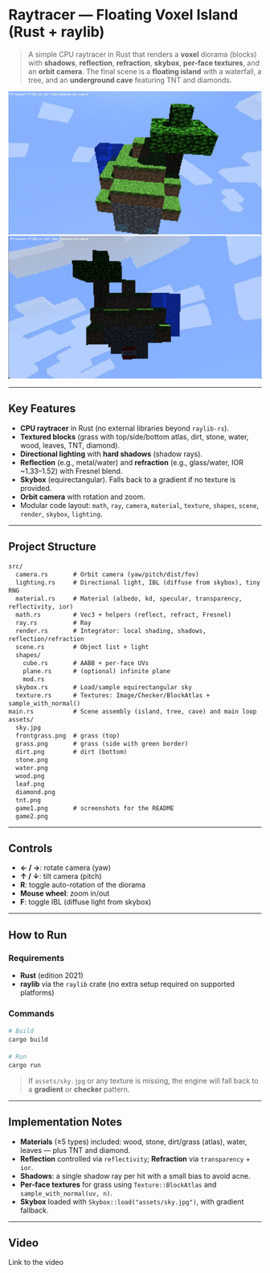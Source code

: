 # Raytracer — Floating Voxel Island (Rust + raylib)

> A simple CPU raytracer in Rust that renders a **voxel** diorama (blocks) with **shadows**, **reflection**, **refraction**, **skybox**, **per-face textures**, and an **orbit camera**. The final scene is a **floating island** with a waterfall, a tree, and an **underground cave** featuring TNT and diamonds.

![View 1](assets/game1.png)
![View 2](assets/game2.png)

---

## Key Features

- **CPU raytracer** in Rust (no external libraries beyond `raylib-rs`).
- **Textured blocks** (grass with top/side/bottom atlas, dirt, stone, water, wood, leaves, TNT, diamond).
- **Directional lighting** with **hard shadows** (shadow rays).
- **Reflection** (e.g., metal/water) and **refraction** (e.g., glass/water, IOR ~1.33–1.52) with Fresnel blend.
- **Skybox** (equirectangular). Falls back to a gradient if no texture is provided.
- **Orbit camera** with rotation and zoom.
- Modular code layout: `math`, `ray`, `camera`, `material`, `texture`, `shapes`, `scene`, `render`, `skybox`, `lighting`.

---

## Project Structure

```
src/
  camera.rs       # Orbit camera (yaw/pitch/dist/fov)
  lighting.rs     # Directional light, IBL (diffuse from skybox), tiny RNG
  material.rs     # Material (albedo, kd, specular, transparency, reflectivity, ior)
  math.rs         # Vec3 + helpers (reflect, refract, Fresnel)
  ray.rs          # Ray
  render.rs       # Integrator: local shading, shadows, reflection/refraction
  scene.rs        # Object list + light
  shapes/
    cube.rs       # AABB + per-face UVs
    plane.rs      # (optional) infinite plane
    mod.rs
  skybox.rs       # Load/sample equirectangular sky
  texture.rs      # Textures: Image/Checker/BlockAtlas + sample_with_normal()
main.rs           # Scene assembly (island, tree, cave) and main loop
assets/
  sky.jpg
  frontgrass.png  # grass (top)
  grass.png       # grass (side with green border)
  dirt.png        # dirt (bottom)
  stone.png
  water.png
  wood.png
  leaf.png
  diamond.png
  tnt.png
  game1.png       # screenshots for the README
  game2.png
```

---

## Controls

- **← / →**: rotate camera (yaw)  
- **↑ / ↓**: tilt camera (pitch)  
- **R**: toggle auto-rotation of the diorama  
- **Mouse wheel**: zoom in/out  
- **F**: toggle IBL (diffuse light from skybox)

---

## How to Run

### Requirements
- **Rust** (edition 2021)
- **raylib** via the `raylib` crate (no extra setup required on supported platforms)

### Commands
```bash
# Build
cargo build

# Run
cargo run
```

> If `assets/sky.jpg` or any texture is missing, the engine will fall back to a **gradient** or **checker** pattern.

---

## Implementation Notes

- **Materials** (≥5 types) included: wood, stone, dirt/grass (atlas), water, leaves — plus TNT and diamond.
- **Reflection** controlled via `reflectivity`; **Refraction** via `transparency` + `ior`.
- **Shadows**: a single shadow ray per hit with a small bias to avoid acne.
- **Per-face textures** for grass using `Texture::BlockAtlas` and `sample_with_normal(uv, n)`.
- **Skybox** loaded with `Skybox::load("assets/sky.jpg")`, with gradient fallback.

---

## Video

Link to the video 
